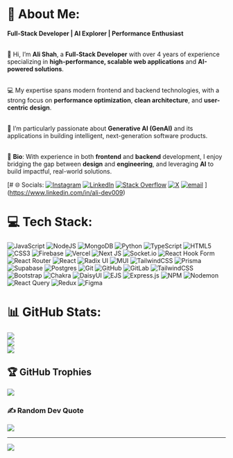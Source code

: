 # 💫 About Me:
<b>Full-Stack Developer | AI Explorer | Performance Enthusiast</b>

<br>👋 Hi, I’m <b>Ali Shah</b>, a <b>Full-Stack Developer</b> with over 4 years of experience specializing in <b>high-performance, scalable web applications</b> and <b>AI-powered solutions</b>.

<br>💻 My expertise spans modern frontend and backend technologies, with a strong focus on <b>performance optimization</b>, <b>clean architecture</b>, and <b>user-centric design</b>.

<br>🤖 I’m particularly passionate about <b>Generative AI (GenAI)</b> and its applications in building intelligent, next-generation software products.

<br>📂 <b>Bio</b>: With experience in both <b>frontend</b> and <b>backend</b> development, I enjoy bridging the gap between <b>design</b> and <b>engineering</b>, and leveraging <b>AI</b> to build impactful, real-world solutions.


[# 🌐 Socials:
[![Instagram](https://img.shields.io/badge/Instagram-%23E4405F.svg?logo=Instagram&logoColor=white)](https://instagram.com/syed_alishah90) [![LinkedIn](https://img.shields.io/badge/LinkedIn-%230077B5.svg?logo=linkedin&logoColor=white)](www.linkedin.com/in/ali-dev009) [![Stack Overflow](https://img.shields.io/badge/-Stackoverflow-FE7A16?logo=stack-overflow&logoColor=white)](https://stackoverflow.com/users/17587607) [![X](https://img.shields.io/badge/X-black.svg?logo=X&logoColor=white)](https://x.com/@syed_tweets) [![email](https://img.shields.io/badge/Email-D14836?logo=gmail&logoColor=white)](mailto:syedalishah8498@gmail.com) ](https://www.linkedin.com/in/ali-dev009)

# 💻 Tech Stack:
![JavaScript](https://img.shields.io/badge/javascript-%23323330.svg?style=flat&logo=javascript&logoColor=%23F7DF1E) ![NodeJS](https://img.shields.io/badge/node.js-6DA55F?style=flat&logo=node.js&logoColor=white) ![MongoDB](https://img.shields.io/badge/MongoDB-%234ea94b.svg?style=flat&logo=mongodb&logoColor=white) ![Python](https://img.shields.io/badge/python-3670A0?style=flat&logo=python&logoColor=ffdd54) ![TypeScript](https://img.shields.io/badge/typescript-%23007ACC.svg?style=flat&logo=typescript&logoColor=white) ![HTML5](https://img.shields.io/badge/html5-%23E34F26.svg?style=flat&logo=html5&logoColor=white) ![CSS3](https://img.shields.io/badge/css3-%231572B6.svg?style=flat&logo=css3&logoColor=white) ![Firebase](https://img.shields.io/badge/firebase-%23039BE5.svg?style=flat&logo=firebase) ![Vercel](https://img.shields.io/badge/vercel-%23000000.svg?style=flat&logo=vercel&logoColor=white) ![Next JS](https://img.shields.io/badge/Next-black?style=flat&logo=next.js&logoColor=white) ![Socket.io](https://img.shields.io/badge/Socket.io-black?style=flat&logo=socket.io&badgeColor=010101) ![React Hook Form](https://img.shields.io/badge/React%20Hook%20Form-%23EC5990.svg?style=flat&logo=reacthookform&logoColor=white) ![React Router](https://img.shields.io/badge/React_Router-CA4245?style=flat&logo=react-router&logoColor=white) ![React](https://img.shields.io/badge/react-%2320232a.svg?style=flat&logo=react&logoColor=%2361DAFB) ![Radix UI](https://img.shields.io/badge/radix%20ui-161618.svg?style=flat&logo=radix-ui&logoColor=white) ![MUI](https://img.shields.io/badge/MUI-%230081CB.svg?style=flat&logo=mui&logoColor=white) ![TailwindCSS](https://img.shields.io/badge/tailwindcss-%2338B2AC.svg?style=flat&logo=tailwind-css&logoColor=white) ![Prisma](https://img.shields.io/badge/Prisma-3982CE?style=flat&logo=Prisma&logoColor=white) ![Supabase](https://img.shields.io/badge/Supabase-3ECF8E?style=flat&logo=supabase&logoColor=white) ![Postgres](https://img.shields.io/badge/postgres-%23316192.svg?style=flat&logo=postgresql&logoColor=white) ![Git](https://img.shields.io/badge/git-%23F05033.svg?style=flat&logo=git&logoColor=white) ![GitHub](https://img.shields.io/badge/github-%23121011.svg?style=flat&logo=github&logoColor=white) ![GitLab](https://img.shields.io/badge/gitlab-%23181717.svg?style=flat&logo=gitlab&logoColor=white) ![TailwindCSS](https://img.shields.io/badge/tailwindcss-%2338B2AC.svg?style=flat&logo=tailwind-css&logoColor=white) ![Bootstrap](https://img.shields.io/badge/bootstrap-%238511FA.svg?style=flat&logo=bootstrap&logoColor=white) ![Chakra](https://img.shields.io/badge/chakra-%234ED1C5.svg?style=flat&logo=chakraui&logoColor=white) ![DaisyUI](https://img.shields.io/badge/daisyui-5A0EF8?style=flat&logo=daisyui&logoColor=white) ![EJS](https://img.shields.io/badge/ejs-%23B4CA65.svg?style=flat&logo=ejs&logoColor=black) ![Express.js](https://img.shields.io/badge/express.js-%23404d59.svg?style=flat&logo=express&logoColor=%2361DAFB) ![NPM](https://img.shields.io/badge/NPM-%23CB3837.svg?style=flat&logo=npm&logoColor=white) ![Nodemon](https://img.shields.io/badge/NODEMON-%23323330.svg?style=flat&logo=nodemon&logoColor=%BBDEAD) ![React Query](https://img.shields.io/badge/-React%20Query-FF4154?style=flat&logo=react%20query&logoColor=white) ![Redux](https://img.shields.io/badge/redux-%23593d88.svg?style=flat&logo=redux&logoColor=white) ![Figma](https://img.shields.io/badge/figma-%23F24E1E.svg?style=flat&logo=figma&logoColor=white)
# 📊 GitHub Stats:
![](https://github-readme-stats.vercel.app/api?username=syedalishah009&theme=dark&hide_border=false&include_all_commits=false&count_private=false)<br/>
![](https://nirzak-streak-stats.vercel.app/?user=syedalishah009&theme=dark&hide_border=false)<br/>
![](https://github-readme-stats.vercel.app/api/top-langs/?username=syedalishah009&theme=dark&hide_border=false&include_all_commits=false&count_private=false&layout=compact)

## 🏆 GitHub Trophies
![](https://github-profile-trophy.vercel.app/?username=syedalishah009&theme=radical&no-frame=false&no-bg=true&margin-w=4)

### ✍️ Random Dev Quote
![](https://quotes-github-readme.vercel.app/api?type=vetical&theme=radical)

---
[![](https://visitcount.itsvg.in/api?id=syedalishah009&icon=0&color=0)](https://visitcount.itsvg.in)

<!-- Proudly created with GPRM ( https://gprm.itsvg.in ) -->
